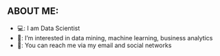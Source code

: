 ## ABOUT ME:

- 💻: I am Data Scientist
- 👀: I’m interested in data mining, machine learning, business analytics
- 📩: You can reach me via my email and social networks

